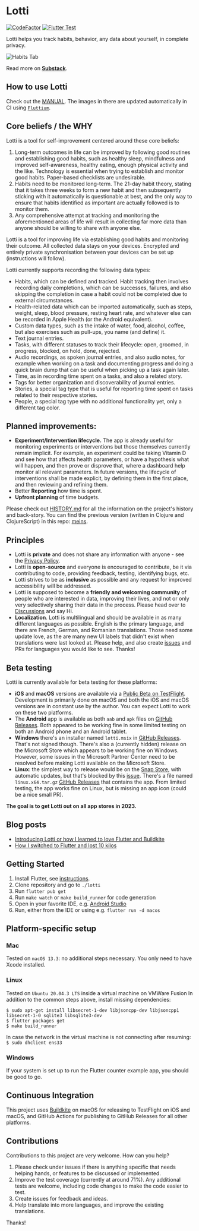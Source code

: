 # Lotti

[![CodeFactor](https://www.codefactor.io/repository/github/matthiasn/lotti/badge)](https://www.codefactor.io/repository/github/matthiasn/lotti) [![Flutter Test](https://github.com/matthiasn/lotti/actions/workflows/flutter-test.yml/badge.svg)](https://github.com/matthiasn/lotti/actions/workflows/flutter-test.yml)

Lotti helps you track habits, behavior, any data about yourself, in complete privacy.

![Habits Tab](https://raw.githubusercontent.com/matthiasn/lotti-docs/main/images/0.9.312+1968/habits_screen.png)

Read more on [**Substack**](https://matthiasnehlsen.substack.com).

## How to use Lotti
Check out the [MANUAL](https://github.com/matthiasn/lotti/blob/main/docs/MANUAL.md). The images in
there are updated automatically in CI using [`Fluttium`](https://fluttium.dev).

## Core beliefs / the WHY

Lotti is a tool for self-improvement centered around these core beliefs:

1. Long-term outcomes in life can be improved by following good routines and establishing good 
   habits, such as healthy sleep, mindfulness and improved self-awareness, healthy eating, 
   enough physical activity and the like. Technology is essential when trying to establish and 
   monitor good habits. Paper-based checklists are undesirable.
2. Habits need to be monitored long-term. The 21-day habit theory, stating that it takes three 
   weeks to form a new habit and then subsequently sticking with it automatically is 
   questionable at best, and the only way to ensure that habits identified as important are 
   actually followed is to monitor them.
3. Any comprehensive attempt at tracking and monitoring the aforementioned areas of life 
   will result in collecting far more data than anyone should be willing to share with anyone 
   else.

Lotti is a tool for improving life via establishing good habits and monitoring their outcome.
All collected data stays on your devices. Encrypted and entirely private synchronisation
between your devices can be set up (instructions will follow).

Lotti currently supports recording the following data types:

* Habits, which can be defined and tracked. Habit tracking then involves recording daily 
  completions, which can be successes, failures, and also skipping the completion in case a habit 
  could not be completed due to external circumstances.
* Health-related data which can be imported automatically, such as steps, weight, sleep, blood 
  pressure, resting heart rate, and whatever else can be recorded in Apple Health (or the 
  Android equivalent).
* Custom data types, such as the intake of water, food, alcohol, coffee, but also exercises such 
  as pull-ups, you name (and define) it.
* Text journal entries.
* Tasks, with different statuses to track their lifecycle: open, groomed, in progress, blocked, 
  on hold, done, rejected.
* Audio recordings, as spoken journal entries, and also audio notes, for example when working on 
  a task and documenting progress and doing a quick brain dump that can be useful when picking 
  up a task again later.
* Time, as in recording time spent on a tasks, and also a related story.
* Tags for better organization and discoverability of journal entries.
* Stories, a special tag type that is useful for reporting time spent on tasks related to their 
  respective stories.
* People, a special tag type with no additional functionality yet, only a different tag color.


## Planned improvements:

* **Experiment/Intervention lifecycle.** The app is already useful for monitoring experiments or 
  interventions but those themselves currently remain implicit. For example, an experiment could be
  taking Vitamin D and see how that affects health parameters, or have a hypothesis what will happen,
  and then prove or disprove that, where a dashboard help monitor all relevant parameters. In 
  future versions, the lifecycle of interventions shall be made explicit, by defining them in 
  the first place, and then reviewing and refining them.
* Better **Reporting** how time is spent.
* **Upfront planning** of time budgets. 

Please check out [HISTORY.md](https://github.com/matthiasn/lotti/blob/main/docs/HISTORY.md) for all
the information on the project's history and back-story. You can find the previous version (written
in Clojure and ClojureScript) in this repo: [meins](https://github.com/matthiasn/meins).


## Principles

- Lotti is **private** and does not share any information with anyone - see the
  [Privacy Policy](https://github.com/matthiasn/lotti/blob/main/PRIVACY.md).
- Lotti is **open-source** and everyone is encouraged to contribute, be it via contributing to 
  code, providing feedback, testing, identifying bugs, etc.
- Lotti strives to be as **inclusive** as possible and any request for improved accessibility 
  will be addressed.
- Lotti is supposed to become a **friendly and welcoming community** of people who are 
  interested in data, improving their lives, and not or only very selectively sharing their data 
  in the process. Please head over to [Discussions](https://github.com/matthiasn/lotti/discussions) and say Hi.
- **Localization**. Lotti is multilingual and should be available in as many different languages as 
  possible. English is the primary language, and there are French, German, and Romanian translations. 
  Those need some update love, as the are many new UI labels that didn't exist when translations
  were last looked at. Please help, and also create [issues](https://github.com/matthiasn/lotti/issues)
  and PRs for languages you would like to see. Thanks!

## Beta testing

Lotti is currently available for beta testing for these platforms:

- **iOS** and **macOS** versions are available via a [Public Beta on TestFlight](https://testflight.apple.com/join/ZPgbDLGY).
  Development is primarily done on macOS and both the iOS and macOS versions are in constant use by
  the author. You can expect Lotti to work on these two platforms.
- The **Android** app is available as both `aab` and `apk` files on [GitHub Releases](https://github.com/matthiasn/lotti/releases).
  Both appeared to be working fine in some limited testing on both an Android phone and an Android
  tablet.
- **Windows** there's an installer named `lotti.msix` in [GitHub Releases](https://github.com/matthiasn/lotti/releases).
  That's not signed though. There's also a (currently hidden) release on the Microsoft Store which 
  appears to be working fine on Windows. However, some issues in the Microsoft Partner Center need
  to be resolved before making Lotti available on the Microsoft Store.
- **Linux**: the simplest way to release would be on the [Snap Store](https://snapcraft.io/snap-store),
  with automatic updates, but that's blocked by this [issue](https://github.com/matthiasn/lotti/issues/941).
  There's a file named `linux.x64.tar.gz` [GitHub Releases](https://github.com/matthiasn/lotti/releases)
  that contains the app. From limited testing, the app works fine on Linux, but is missing an app
  icon (could be a nice small PR).

**The goal is to get Lotti out on all app stores in 2023.**


## Blog posts

- [Introducing Lotti or how I learned to love Flutter and Buildkite](https://matthiasnehlsen.com/blog/2022/05/05/introducing-lotti/)
- [How I switched to Flutter and lost 10 kilos](https://matthiasnehlsen.com/blog/2022/05/15/switched-to-flutter-lost-10-kilos/)


## Getting Started

1. Install Flutter, see [instructions](https://docs.flutter.dev/get-started/install).
2. Clone repository and go to `./lotti`
3. Run `flutter pub get`
4. Run `make watch` or `make build_runner` for code generation
5. Open in your favorite IDE, e.g. [Android Studio](https://developer.android.com/studio) 
6. Run, either from the IDE or using e.g. `flutter run -d macos`


## Platform-specific setup

### Mac

Tested on `macOS 13.3`: no additional steps necessary. You only need to have Xcode installed.


### Linux

Tested on `Ubuntu 20.04.3 LTS` inside a virtual machine on VMWare Fusion In addition to the common
steps above, install missing dependencies:

```
$ sudo apt-get install libsecret-1-dev libjsoncpp-dev libjsoncpp1 libsecret-1-0 sqlite3 libsqlite3-dev
$ flutter packages get
$ make build_runner
``` 

In case the network in the virtual machine is not connecting after resuming: `$ sudo dhclient ens33`


### Windows

If your system is set up to run the Flutter counter example app, you should be good to go.


## Continuous Integration

This project uses [Buildkite](https://buildkite.com/docs/agent/v3/macos) on macOS for releasing to
TestFlight on iOS and macOS, and GitHub Actions for publishing to GitHub Releases for all other
platforms. 


## Contributions

Contributions to this project are very welcome. How can you help?

1. Please check under issues if there is anything specific that needs helping
   hands, or features to be discussed or implemented.
2. Improve the test coverage (currently at around 71%). Any additional tests are welcome,
   including code changes to make the code easier to test.
3. Create issues for feedback and ideas.
4. Help translate into more languages, and improve the existing translations.

Thanks!
